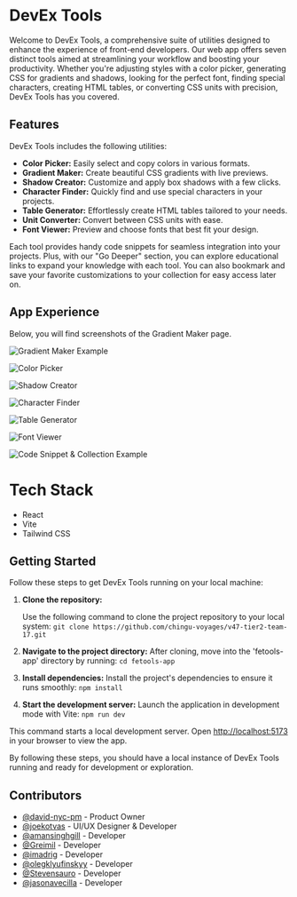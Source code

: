 # DevEx Tools

Welcome to DevEx Tools, a comprehensive suite of utilities designed to enhance the experience of front-end developers. Our web app offers seven distinct tools aimed at streamlining your workflow and boosting your productivity. Whether you're adjusting styles with a color picker, generating CSS for gradients and shadows, looking for the perfect font, finding special characters, creating HTML tables, or converting CSS units with precision, DevEx Tools has you covered.

## Features

DevEx Tools includes the following utilities:

- **Color Picker:** Easily select and copy colors in various formats.
- **Gradient Maker:** Create beautiful CSS gradients with live previews.
- **Shadow Creator:** Customize and apply box shadows with a few clicks.
- **Character Finder:** Quickly find and use special characters in your projects.
- **Table Generator:** Effortlessly create HTML tables tailored to your needs.
- **Unit Converter:** Convert between CSS units with ease.
- **Font Viewer:** Preview and choose fonts that best fit your design.

Each tool provides handy code snippets for seamless integration into your projects. Plus, with our "Go Deeper" section, you can explore educational links to expand your knowledge with each tool. You can also bookmark and save your favorite customizations to your collection for easy access later on.

## App Experience

 Below, you will find screenshots of the Gradient Maker page.

![Gradient Maker Example](https://scontent.fmnl33-3.fna.fbcdn.net/v/t1.15752-9/438158354_374954165567242_6115050966387327467_n.png?_nc_cat=110&ccb=1-7&_nc_sid=5f2048&_nc_ohc=ubGX2PyxJ7wQ7kNvgGNWmjm&_nc_ht=scontent.fmnl33-3.fna&oh=03_Q7cD1QERcoG3DWODoxon2wrn83rOxyCGseV-lxrwwfkMD0gm4Q&oe=667E8116)

![ Color Picker](https://scontent.fmnl33-5.fna.fbcdn.net/v/t1.15752-9/441085864_968974027960677_3141359813485709368_n.png?_nc_cat=101&ccb=1-7&_nc_sid=5f2048&_nc_ohc=VLnTthuSJQkQ7kNvgElJOK1&_nc_ht=scontent.fmnl33-5.fna&oh=03_Q7cD1QH881mM9nUvQ5VlEpkbvXTvjiL0oFg9HhRi-yLUrEIQLw&oe=667EA2CD)

![Shadow Creator](https://scontent.fmnl33-6.fna.fbcdn.net/v/t1.15752-9/438137400_414542104882754_8689594913283079239_n.png?_nc_cat=106&ccb=1-7&_nc_sid=5f2048&_nc_ohc=Sn2REilUhKoQ7kNvgFC1ilG&_nc_ht=scontent.fmnl33-6.fna&oh=03_Q7cD1QFtvgYWisdx1SgDXoV235zRMdy-YC4NfezrsmjP2X8r5A&oe=667E8FD1)

![Character Finder](https://scontent.fmnl33-5.fna.fbcdn.net/v/t1.15752-9/441093584_404426502561606_4112219847263507903_n.png?_nc_cat=105&ccb=1-7&_nc_sid=5f2048&_nc_ohc=5Z2eJ9G3v1IQ7kNvgES6v8_&_nc_ht=scontent.fmnl33-5.fna&oh=03_Q7cD1QFXctEMnqylKsJYgRc0c7dOH3mQEPRldZSw4EmYyDIKfg&oe=667E9179)

![Table Generator](https://scontent.fmnl33-2.fna.fbcdn.net/v/t1.15752-9/436589488_1955414028225124_5241200826604116542_n.png?_nc_cat=111&ccb=1-7&_nc_sid=5f2048&_nc_ohc=ed6pK_wzBmwQ7kNvgH6YVpE&_nc_ht=scontent.fmnl33-2.fna&oh=03_Q7cD1QFPLCDj0OsXsCimz2Ym8RrHoR1Qy4W6pUeoZ7sKEy_ZvQ&oe=667EA009)

![Font Viewer](https://scontent.fmnl33-1.fna.fbcdn.net/v/t1.15752-9/438171809_1839405016557652_4302008864830304383_n.png?_nc_cat=108&ccb=1-7&_nc_sid=5f2048&_nc_ohc=8TN4KFHIKRUQ7kNvgEX783t&_nc_ht=scontent.fmnl33-1.fna&oh=03_Q7cD1QHOjCZm77Mwq-Q_l6e3m0cj3vl3N5IhKhQnvLG11G0n9A&oe=667E7BC3)

![Code Snippet & Collection Example](https://scontent.fmnl33-3.fna.fbcdn.net/v/t1.15752-9/441675143_1115145379600152_2618699306380728032_n.png?_nc_cat=110&ccb=1-7&_nc_sid=5f2048&_nc_ohc=3V7-D23ayUEQ7kNvgG04LE_&_nc_ht=scontent.fmnl33-3.fna&oh=03_Q7cD1QGfKwLQ4m7ehuPn8CyGAPUSUd-MhW0DNkayp9fIxtqexw&oe=667E71C0)


# Tech Stack

- React
- Vite
- Tailwind CSS

## Getting Started

Follow these steps to get DevEx Tools running on your local machine:

1. **Clone the repository:**

   Use the following command to clone the project repository to your local system: 
   `git clone https://github.com/chingu-voyages/v47-tier2-team-17.git` 
   
2. **Navigate to the project directory:**
After cloning, move into the 'fetools-app' directory by running: `cd fetools-app`

3. **Install dependencies:**
Install the project's dependencies to ensure it runs smoothly: `npm install`

4. **Start the development server:**
Launch the application in development mode with Vite: `npm run dev`  

This command starts a local development server. Open [http://localhost:5173](http://localhost:5173) in your browser to view the app.

By following these steps, you should have a local instance of DevEx Tools running and ready for development or exploration.

## Contributors

- [@david-nyc-pm](https://github.com/david-nyc-pm) - Product Owner
- [@joekotvas](https://github.com/joekotvas) - UI/UX Designer & Developer
- [@amansinghgill](https://github.com/amansinghgill) - Developer
- [@Greimil](https://github.com/Greimil) - Developer
- [@imadrig](https://github.com/imadrig) - Developer
- [@olegklyufinskyy](https://github.com/olegklyufinskyy) - Developer
- [@Stevensauro](https://github.com/Stevensauro) - Developer
- [@jasonavecilla](https://github.com/jasonavecilla) - Developer


